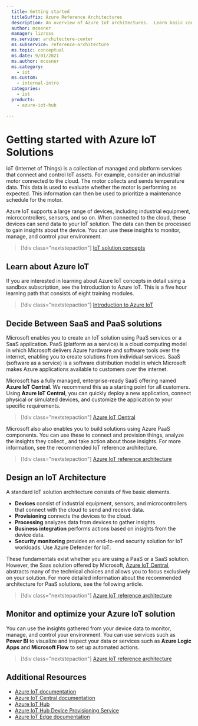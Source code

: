 ```yaml
---
  title: Getting started
  titleSuffix: Azure Reference Architectures
  description: An overview of Azure IoT architectures.  Learn basic concepts around getting started with Azure IoT, how to get started building an IoT solution, or understand how to optimize an IoT solution for production.
  author: mcosner
  manager: lizross
  ms.service: architecture-center
  ms.subservice: reference-architecture
  ms.topic: conceptual
  ms.date: 9/01/2021
  ms.author: mcosner
  ms.category:
    - iot
  ms.custom:
    - internal-intro
  categories:
    - iot
  products:
    - azure-iot-hub

---
```


# Getting started with Azure IoT Solutions

IoT (Internet of Things) is a collection of managed and platform services that connect and control IoT assets. For example, consider an industrial motor connected to the cloud. The motor collects and sends temperature data. This data is used to evaluate whether the motor is performing as expected. This information can then be used to prioritize a maintenance schedule for the motor.

Azure IoT supports a large range of devices, including industrial equipment, microcontrollers, sensors, and so on. When connected to the cloud, these devices can send data to your IoT solution. The data can then be processed to gain insights about the device. You can use these insights to monitor, manage, and control your environment.

> [!div class="nextstepaction"]
> [IoT solution concepts](/azure/architecture/example-scenario/iot/introduction-to-solutions)

## Learn about Azure IoT

If you are interested in learning about Azure IoT concepts in detail using a sandbox subscription, see the Introduction to Azure IoT. This is a five hour learning path that consists of eight training modules.

> [!div class="nextstepaction"]
> [Introduction to Azure IoT](/learn/paths/introduction-to-azure-iot)

## Decide Between SaaS and PaaS solutions

Microsoft enables you to create an IoT solution using PaaS services or a SaaS application. PaaS (platform as a service) is a cloud computing model in which Microsoft delivers Azure hardware and software tools over the internet, enabling you to create solutions from individual services. SaaS (software as a service) is a software distribution model in which Microsoft makes Azure applications available to customers over the internet.

Microsoft has a fully managed, enterprise-ready SaaS offering named **Azure IoT Central**.  We recommend this as a starting point for all customers. Using **Azure IoT Central**, you can quickly deploy a new application, connect physical or simulated devices, and customize the application to your specific requirements.

> [!div class="nextstepaction"]
> [Azure IoT Central](/azure/iot-central/core/overview-iot-central)

Microsoft also also enables you to build solutions using Azure PaaS components. You can use these to connect and provision things, analyze the insights they collect , and take action about those insights. For more information, see the recommended IoT reference architecture.

> [!div class="nextstepaction"]
> [Azure IoT reference architecture](/azure/architecture/reference-architectures/iot)

## Design an IoT Architecture

A standard IoT solution architecture consists of five basic elements.

* **Devices** consist of industrial equipment, sensors, and microcontrollers that connect with the cloud to send and receive data.
* **Provisioning** connects the devices to the cloud.
* **Processing** analyzes data from devices to gather insights.
* **Business integration** performs actions based on insights from the device data.
* **Security monitoring** provides an end-to-end security solution for IoT workloads. Use Azure Defender for IoT.

These fundamentals exist whether you are using a PaaS or a SaaS solution. However, the Saas solution offered by Microsoft, [Azure IoT Central](/azure/iot-central/core/overview-iot-central), abstracts many of the technical choices and allows you to focus exclusively on your solution. For more detailed information about the recommended architecture for PaaS solutions, see the following article.

> [!div class="nextstepaction"]
> [Azure IoT reference architecture](/azure/architecture/reference-architectures/iot)

## Monitor and optimize your Azure IoT solution

You can use the insights gathered from your device data to monitor, manage, and control your environment. You can use services such as **Power BI** to visualize and inspect your data or services such as **Azure Logic Apps** and **Microsoft Flow** to set up automated actions.

> [!div class="nextstepaction"]
> [Azure IoT reference architecture](/azure/architecture/reference-architectures/iot)

## Additional Resources

* [Azure IoT documentation](/azure/iot-fundamentals)
* [Azure IoT Central documentation](/azure/iot-central)
* [Azure IoT Hub](/azure/iot-hub)
* [Azure IoT Hub Device Provisioning Service](/azure/iot-dps)
* [Azure IoT Edge documentation](/azure/iot-edge)
